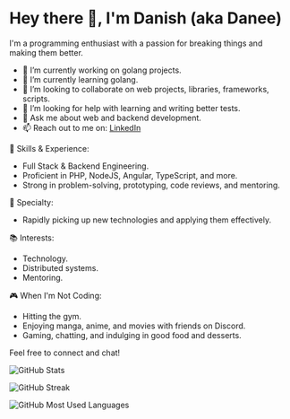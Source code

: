 # Hey there 👋, I'm Danish (aka Danee)

I'm a programming enthusiast with a passion for breaking things and making them better.

- 🔭 I’m currently working on golang projects.
- 🌱 I’m currently learning golang.
- 👯 I’m looking to collaborate on web projects, libraries, frameworks, scripts.
- 🤔 I’m looking for help with learning and writing better tests.
- 💬 Ask me about web and backend development.
- 📫 Reach out to me on: [LinkedIn](https://linkedin.com/in/danish-ali-furniturewala)

🔧 Skills & Experience:

- Full Stack & Backend Engineering.
- Proficient in PHP, NodeJS, Angular, TypeScript, and more.
- Strong in problem-solving, prototyping, code reviews, and mentoring.

🌟 Specialty:

- Rapidly picking up new technologies and applying them effectively.

📚 Interests:

- Technology.
- Distributed systems.
- Mentoring.

🎮 When I'm Not Coding:

- Hitting the gym.
- Enjoying manga, anime, and movies with friends on Discord.
- Gaming, chatting, and indulging in good food and desserts.

Feel free to connect and chat!

![GitHub Stats](https://github-readme-stats.vercel.app/api?username=xanish&theme=dark&hide_border=false&include_all_commits=false&count_private=false)

![GitHub Streak](https://github-readme-streak-stats.herokuapp.com/?user=xanish&theme=dark&hide_border=false)

![GitHub Most Used Languages](https://github-readme-stats.vercel.app/api/top-langs/?username=xanish&theme=dark&hide_border=false&include_all_commits=false&count_private=false&layout=compact)
